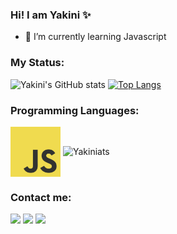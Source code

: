 ### Hi! I am Yakini ✨


- 🌱 I’m currently learning Javascript


### My Status:

![Yakini's GitHub stats](https://github-readme-stats.vercel.app/api?username=yakiniats&show_icons=true&theme=radical)
  [![Top Langs](https://github-readme-stats.vercel.app/api/top-langs/?username=yakiniats&hide_progress=true&theme=radical)](https://github.com/yakiniats/github-readme-stats)

### Programming Languages:

<img align="center" alt="Yakiniats" height="80" width="80" src="https://raw.githubusercontent.com/github/explore/80688e429a7d4ef2fca1e82350fe8e3517d3494d/topics/javascript/javascript.png">   <img align="center" alt="Yakiniats" height="100" width="150" src="https://upload.wikimedia.org/wikipedia/commons/thumb/1/10/CSS3_and_HTML5_logos_and_wordmarks.svg/2560px-CSS3_and_HTML5_logos_and_wordmarks.svg.png"> 

### Contact me:

<a href="mailto:yakini.ats@gmail.com"><img src="https://img.shields.io/badge/Gmail-D14836?style=for-the-badge&logo=gmail&logoColor=white"/></a>
<a href="https://https://www.linkedin.com/in/yakini-santos/"><img src="https://img.shields.io/badge/LinkedIn-0077B5?style=for-the-badge&logo=linkedin&logoColor=white"/></a>
<a href="https://twitter.com/essebrilhoemeu"><img src="https://img.shields.io/badge/Twitter-1DA1F2?style=for-the-badge&logo=twitter&logoColor=white"/></a>
